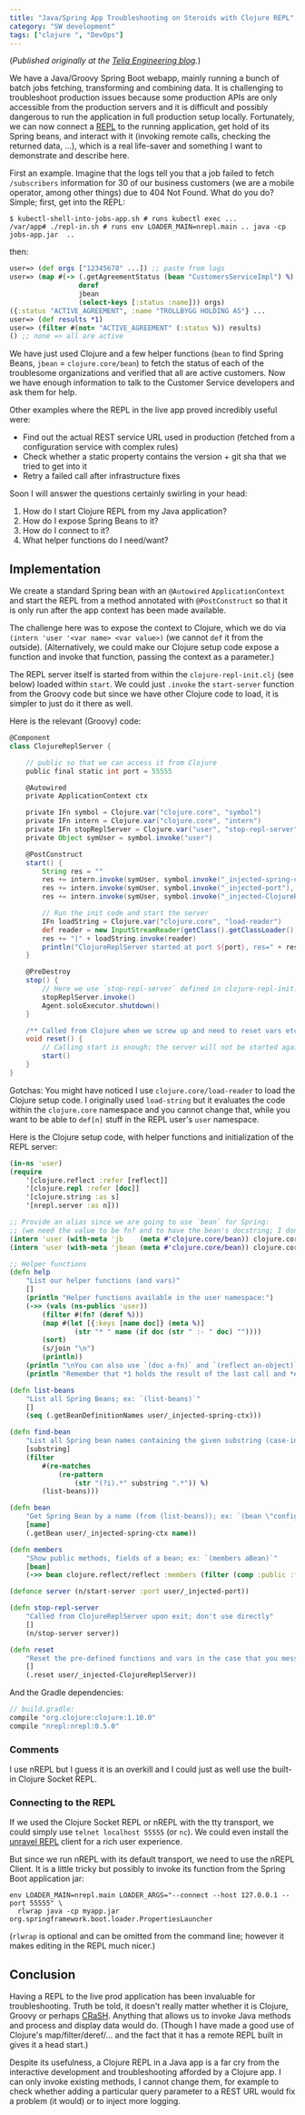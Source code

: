 ```yaml
---
title: "Java/Spring App Troubleshooting on Steroids with Clojure REPL"
category: "SW development"
tags: ["clojure ", "DevOps"]
---
```


(_Published originally at the [Telia Engineering blog](https://engineering.telia.no/blog/java-troubleshooting-on-steroids-with-clojure-repl)._)

We have a Java/Groovy Spring Boot webapp, mainly running a bunch of batch jobs fetching, transforming and combining data. It is challenging to troubleshoot production issues because some production APIs are only accessible from the production servers and it is difficult and possibly dangerous to run the application in full production setup locally. Fortunately, we can now connect a [REPL](https://clojure.org/guides/repl/introduction) to the running application, get hold of its Spring beans, and interact with it (invoking remote calls, checking the returned data, ...), which is a real life-saver and something I want to demonstrate and describe here.

First an example. Imagine that the logs tell you that a job failed to fetch `/subscribers` information for 30 of our business customers (we are a mobile operator, among other things) due to 404 Not Found. What do you do? Simple; first, get into the REPL:

```shell
$ kubectl-shell-into-jobs-app.sh # runs kubectl exec ...
/var/app# ./repl-in.sh # runs env LOADER_MAIN=nrepl.main .. java -cp jobs-app.jar  ..
```

then:

```clojure
user=> (def orgs ["12345678" ...]) ;; paste from logs
user=> (map #(-> (.getAgreementStatus (bean "CustomersServiceImpl") %)
                 deref
                 jbean
                 (select-keys [:status :name])) orgs)
({:status "ACTIVE_AGREEMENT", :name "TROLLBYGG HOLDING AS"} ...
user=> (def results *1)
user=> (filter #(not= "ACTIVE_AGREEMENT" (:status %)) results)
() ;; none => all are active
```

We have just used Clojure and a few helper functions (`bean` to find Spring Beans, `jbean` = `clojure.core/bean`) to fetch the status of each of the troublesome organizations and verified that all are active customers. Now we have enough information to talk to the Customer Service developers and ask them for help.

Other examples where the REPL in the live app proved incredibly useful were:

* Find out the actual REST service URL used in production (fetched from a configuration service with complex rules)
* Check whether a static property contains the version + git sha that we tried to get into it
* Retry a failed call after infrastructure fixes

Soon I will answer the questions certainly swirling in your head:

1. How do I start Clojure REPL from my Java application?
2. How do I expose Spring Beans to it?
3. How do I connect to it?
4. What helper functions do I need/want?

## Implementation

We create a standard Spring bean with an `@Autowired` `ApplicationContext` and start the REPL from a method annotated with `@PostConstruct` so that it is only run after the app context has been made available.

The challenge here was to expose the context to Clojure, which we do via `(intern 'user '<var name> <var value>)` (we cannot `def` it from the outside). (Alternatively, we could make our Clojure setup code expose a function and invoke that function, passing the context as a parameter.)

The REPL server itself is started from within the `clojure-repl-init.clj` (see below) loaded within `start`. We could just `.invoke` the `start-server` function from the Groovy code but since we have other Clojure code to load, it is simpler to just do it there as well.

Here is the relevant (Groovy) code:

```groovy
@Component
class ClojureReplServer {

    // public so that we can access it from Clojure
    public final static int port = 55555

    @Autowired
    private ApplicationContext ctx

    private IFn symbol = Clojure.var("clojure.core", "symbol")
    private IFn intern = Clojure.var("clojure.core", "intern")
    private IFn stopReplServer = Clojure.var("user", "stop-repl-server")
    private Object symUser = symbol.invoke("user")

    @PostConstruct
    start() {
        String res = ""
        res += intern.invoke(symUser, symbol.invoke("_injected-spring-ctx"), ctx)
        res += intern.invoke(symUser, symbol.invoke("_injected-port"), port)
        res += intern.invoke(symUser, symbol.invoke("_injected-ClojureReplServer"), this)

        // Run the init code and start the server
        IFn loadString = Clojure.var("clojure.core", "load-reader")
        def reader = new InputStreamReader(getClass().getClassLoader().getResourceAsStream("clojure-repl-init.clj"))
        res += "|" + loadString.invoke(reader)
        println("ClojureReplServer started at port ${port}, res=" + res)
    }

    @PreDestroy
    stop() {
        // Here we use `stop-repl-server` defined in clojure-repl-init.clj:
        stopReplServer.invoke()
        Agent.soloExecutor.shutdown()
    }

    /** Called from Clojure when we screw up and need to reset vars etc */
    void reset() {
        // Calling start is enough; the server will not be started again thanks to `defonce`
        start()
    }
}
```

Gotchas: You might have noticed I use `clojure.core/load-reader` to load the Clojure setup code. I originally used `load-string` but it evaluates the code within the `clojure.core` namespace and you cannot change that, while you want to be able to `def[n]` stuff in the REPL user's `user` namespace.

Here is the Clojure setup code, with helper functions and initialization of the REPL server:

```clojure
(in-ns 'user)
(require
    '[clojure.reflect :refer [reflect]]
    '[clojure.repl :refer [doc]]
    '[clojure.string :as s]
    '[nrepl.server :as n]))

;; Provide an alias since we are going to use `bean` for Spring:
;; (we need the value to be fn? and to have the bean's docstring; I don't know of a better way:)
(intern 'user (with-meta 'jb    (meta #'clojure.core/bean)) clojure.core/bean)
(intern 'user (with-meta 'jbean (meta #'clojure.core/bean)) clojure.core/bean)

;; Helper functions
(defn help
    "List our helper functions (and vars)"
    []
    (println "Helper functions available in the user namespace:")
    (->> (vals (ns-publics 'user))
        (filter #(fn? (deref %)))
        (map #(let [{:keys [name doc]} (meta %)]
                (str "* " name (if doc (str " :- " doc) ""))))
        (sort)
        (s/join "\n")
        (println))
    (println "\nYou can also use `(doc a-fn)` and `(reflect an-object)`.")
    (println "Remember that *1 holds the result of the last call and *e the last error."))

(defn list-beans
    "List all Spring Beans; ex: `(list-beans)`"
    []
    (seq (.getBeanDefinitionNames user/_injected-spring-ctx)))

(defn find-bean
    "List all Spring bean names containing the given substring (case-insensitive)"
    [substring]
    (filter
        #(re-matches
            (re-pattern
                (str "(?i).*" substring ".*")) %)
        (list-beans)))

(defn bean
    "Get Spring Bean by a name (from (list-beans)); ex: `(bean \"configService\")`"
    [name]
    (.getBean user/_injected-spring-ctx name))

(defn members
    "Show public methods, fields of a bean; ex: `(members aBean)`"
    [bean]
    (->> bean clojure.reflect/reflect :members (filter (comp :public :flags)) (map :name)))

(defonce server (n/start-server :port user/_injected-port))

(defn stop-repl-server
    "Called from ClojureReplServer upon exit; don't use directly"
    []
    (n/stop-server server))

(defn reset
    "Reset the pre-defined functions and vars in the case that you messed up with them. Does not remove vars you made (we'd need clojure.tools/refresh for that)."
    []
    (.reset user/_injected-ClojureReplServer))
```

And the Gradle dependencies:

```groovy
// build.gradle:
compile "org.clojure:clojure:1.10.0"
compile "nrepl:nrepl:0.5.0"
```

### Comments

I use nREPL but I guess it is an overkill and I could just as well use the built-in Clojure Socket REPL.

### Connecting to the REPL

If we used the Clojure Socket REPL or nREPL with the tty transport, we could simply use `telnet localhost 55555` (or `nc`). We could even install the [unravel REPL](https://github.com/Unrepl/unravel) client for a rich user experience.

But since we run nREPL with its default transport, we need to use the nREPL Client. It is a little tricky but possibly to invoke its function from the Spring Boot application jar:

```shell
env LOADER_MAIN=nrepl.main LOADER_ARGS="--connect --host 127.0.0.1 --port 55555" \
  rlwrap java -cp myapp.jar org.springframework.boot.loader.PropertiesLauncher
```

(`rlwrap` is optional and can be omitted from the command line; however it makes editing in the REPL much nicer.)

## Conclusion

Having a REPL to the live prod application has been invaluable for troubleshooting. Truth be told, it doesn't really matter whether it is Clojure, Groovy or perhaps [CRaSH](https://www.crashub.org). Anything that allows us to invoke Java methods and process and display data would do. (Though I have made a good use of Clojure's map/filter/deref/... and the fact that it has a remote REPL built in gives it a head start.)

Despite its usefulness, a Clojure REPL in a Java app is a far cry from the interactive development and troubleshooting afforded by a Clojure app. I can only invoke existing methods, I cannot change them, for example to check whether adding a particular query parameter to a REST URL would fix a problem (it would) or to inject more logging.
